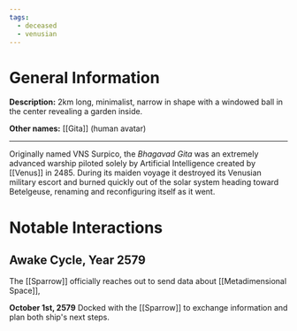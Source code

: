 ```yaml
---
tags:
  - deceased
  - venusian
---
```

# General Information
**Description:** 2km long, minimalist, narrow in shape with a windowed ball in the center revealing a garden inside.

**Other names:** [[Gita]] (human avatar)

---
Originally named VNS Surpico, the *Bhagavad Gita* was an extremely advanced warship piloted solely by Artificial Intelligence created by [[Venus]] in 2485. During its maiden voyage it destroyed its Venusian military escort and burned quickly out of the solar system heading toward Betelgeuse, renaming and reconfiguring itself as it went.

# Notable Interactions
## Awake Cycle, Year 2579
The [[Sparrow]] officially reaches out to send data about [[Metadimensional Space]],

**October 1st, 2579**
Docked with the [[Sparrow]] to exchange information and plan both ship's next steps.
